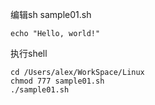 编辑sh
sample01.sh  
```
echo "Hello, world!"
```
执行shell  
```
cd /Users/alex/WorkSpace/Linux
chmod 777 sample01.sh
./sample01.sh 
```
